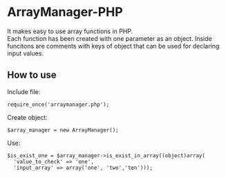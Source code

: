 # ArrayManager-PHP

It makes easy to use array functions in PHP.<br>
Each function has been created with one parameter as an object. Inside funcitons are comments with keys of object that can be used for declaring input values.

<h2><b>How to use</b></h2>

Include file:

```
require_once('arraymanager.php');
```

Create object:
```
$array_manager = new ArrayManager();
```

Use:
```
$is_exist_one = $array_manager->is_exist_in_array((object)array(
  'value_to_check' => 'one', 
  'input_array' => array('one', 'two','ten')));
```
